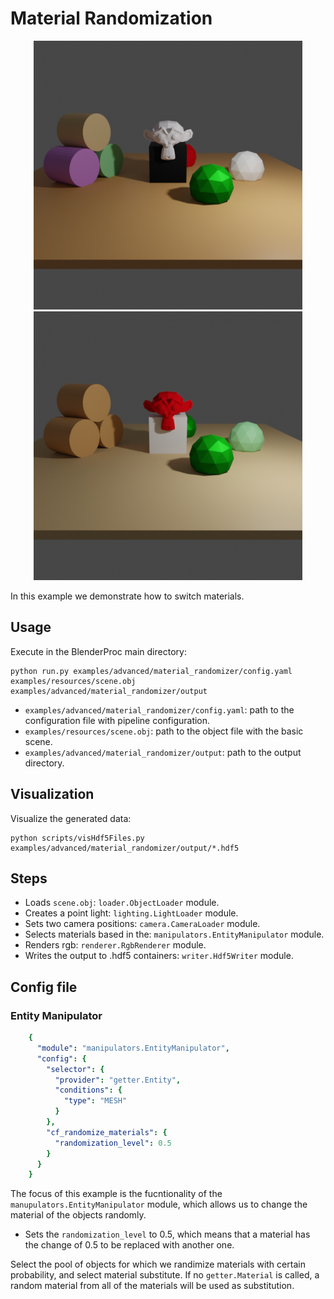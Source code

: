# Material Randomization

<div style="text-align:center">
<img src="rendering.png" alt="alt text" width=430>
<img src="rendering_switched.png" alt="alt text" width=430>
</div>

In this example we demonstrate how to switch materials.

## Usage

Execute in the BlenderProc main directory:

```
python run.py examples/advanced/material_randomizer/config.yaml examples/resources/scene.obj examples/advanced/material_randomizer/output
```

* `examples/advanced/material_randomizer/config.yaml`: path to the configuration file with pipeline configuration.
* `examples/resources/scene.obj`: path to the object file with the basic scene.
* `examples/advanced/material_randomizer/output`: path to the output directory.

## Visualization

Visualize the generated data:

```
python scripts/visHdf5Files.py examples/advanced/material_randomizer/output/*.hdf5
```

## Steps

* Loads `scene.obj`: `loader.ObjectLoader` module.
* Creates a point light: `lighting.LightLoader` module.
* Sets two camera positions: `camera.CameraLoader` module.
* Selects materials based in the: `manipulators.EntityManipulator` module.
* Renders rgb: `renderer.RgbRenderer` module.
* Writes the output to .hdf5 containers: `writer.Hdf5Writer` module.

## Config file

### Entity Manipulator

```yaml
    {
      "module": "manipulators.EntityManipulator",
      "config": {
        "selector": {
          "provider": "getter.Entity",
          "conditions": {
            "type": "MESH"
          }
        },
        "cf_randomize_materials": {
          "randomization_level": 0.5
        }
      }
    }
```

The focus of this example is the fucntionality of the `manupulators.EntityManipulator` module, which allows us to change the material of the objects randomly. 
 * Sets the `randomization_level` to 0.5, which means that a material has the change of 0.5 to be replaced with another one.

Select the pool of objects for which we randimize materials with certain probability, and select material substitute. If no `getter.Material` is called, a random material from all of the materials will be used as substitution. 
